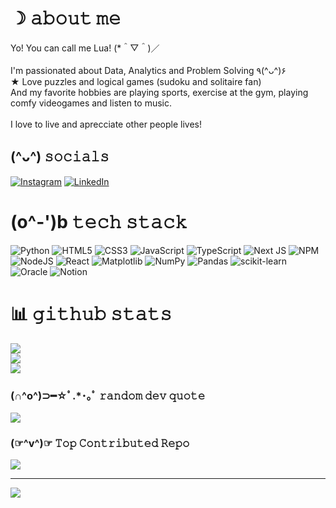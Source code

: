 # ☽ 𝚊𝚋𝚘𝚞𝚝 𝚖𝚎
Yo! You can call me Lua! (*＾▽＾)／<br><br>I'm passionated about Data, Analytics and Problem Solving ٩(^ᴗ^)۶ <br>★ Love puzzles and logical games (sudoku and solitaire fan)<br>And my favorite hobbies are playing sports, exercise at the gym, playing comfy videogames and listen to music.<br><br>I love to live and aprecciate other people lives!<br>


## (^ᴗ^) 𝚜𝚘𝚌𝚒𝚊𝚕𝚜
[![Instagram](https://img.shields.io/badge/Instagram-%23E4405F.svg?logo=Instagram&logoColor=white)](https://instagram.com/lua.cttau) [![LinkedIn](https://img.shields.io/badge/LinkedIn-%230077B5.svg?logo=linkedin&logoColor=white)](https://linkedin.com/in/luanavieirass) 

# (o^-')b 𝚝𝚎𝚌𝚑 𝚜𝚝𝚊𝚌𝚔
![Python](https://img.shields.io/badge/python-3670A0?style=flat&logo=python&logoColor=ffdd54) ![HTML5](https://img.shields.io/badge/html5-%23E34F26.svg?style=flat&logo=html5&logoColor=white) ![CSS3](https://img.shields.io/badge/css3-%231572B6.svg?style=flat&logo=css3&logoColor=white) ![JavaScript](https://img.shields.io/badge/javascript-%23323330.svg?style=flat&logo=javascript&logoColor=%23F7DF1E) ![TypeScript](https://img.shields.io/badge/typescript-%23007ACC.svg?style=flat&logo=typescript&logoColor=white) ![Next JS](https://img.shields.io/badge/Next-black?style=flat&logo=next.js&logoColor=white) ![NPM](https://img.shields.io/badge/NPM-%23CB3837.svg?style=flat&logo=npm&logoColor=white) ![NodeJS](https://img.shields.io/badge/node.js-6DA55F?style=flat&logo=node.js&logoColor=white) ![React](https://img.shields.io/badge/react-%2320232a.svg?style=flat&logo=react&logoColor=%2361DAFB) ![Matplotlib](https://img.shields.io/badge/Matplotlib-%23ffffff.svg?style=flat&logo=Matplotlib&logoColor=black) ![NumPy](https://img.shields.io/badge/numpy-%23013243.svg?style=flat&logo=numpy&logoColor=white) ![Pandas](https://img.shields.io/badge/pandas-%23150458.svg?style=flat&logo=pandas&logoColor=white) ![scikit-learn](https://img.shields.io/badge/scikit--learn-%23F7931E.svg?style=flat&logo=scikit-learn&logoColor=white) ![Oracle](https://img.shields.io/badge/Oracle-F80000?style=flat&logo=oracle&logoColor=white) ![Notion](https://img.shields.io/badge/Notion-%23000000.svg?style=flat&logo=notion&logoColor=white)
# 📊 𝚐𝚒𝚝𝚑𝚞𝚋 𝚜𝚝𝚊𝚝𝚜 
![](https://github-readme-stats.vercel.app/api?username=luanavss&theme=midnight-purple&hide_border=false&include_all_commits=true&count_private=false)<br/>
![](https://github-readme-streak-stats.herokuapp.com/?user=luanavss&theme=midnight-purple&hide_border=false)<br/>
![](https://github-readme-stats.vercel.app/api/top-langs/?username=luanavss&theme=midnight-purple&hide_border=false&include_all_commits=true&count_private=false&layout=compact)

### (∩^o^)⊃━☆ﾟ.*･｡ﾟ 𝚛𝚊𝚗𝚍𝚘𝚖 𝚍𝚎𝚟 𝚚𝚞𝚘𝚝𝚎
![](https://quotes-github-readme.vercel.app/api?type=horizontal&theme=tokyonight)

### (☞^v^)☞ 𝚃𝚘𝚙 𝙲𝚘𝚗𝚝𝚛𝚒𝚋𝚞𝚝𝚎𝚍 𝚁𝚎𝚙𝚘
![](https://github-contributor-stats.vercel.app/api?username=luanavss&limit=5&theme=tokyonight&combine_all_yearly_contributions=true)

---
[![](https://visitcount.itsvg.in/api?id=luanavss&icon=9&color=9)](https://visitcount.itsvg.in)

